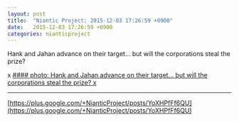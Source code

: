 ```yaml
---
layout: post
title:  "Niantic Project: 2015-12-03 17:26:59 +0900"
date:   2015-12-03 17:26:59 +0900
categories: nianticproject
---
```

Hank and Jahan advance on their target... but will the corporations steal the prize?

x
[#### photo: Hank and Jahan advance on their target... but will the corporations steal the prize?
x](https://lh3.googleusercontent.com/-4Bp69Th9X0I/Vl_8zsr8KxI/AAAAAAAAh0w/kRwhDQdBww0/w1700-h2200/Middlemen.png "")
- - -
[https://plus.google.com/+NianticProject/posts/YoXHPfFf6QU](https://plus.google.com/+NianticProject/posts/YoXHPfFf6QU)
